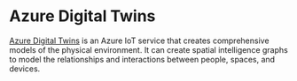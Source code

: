 # Azure Digital Twins

[Azure Digital Twins](https://docs.microsoft.com/azure/digital-twins/?WT.mc_id=mrdocs-github-ayyonet) is an Azure IoT service that creates comprehensive models of the physical environment. It can create spatial intelligence graphs to model the relationships and interactions between people, spaces, and devices.

